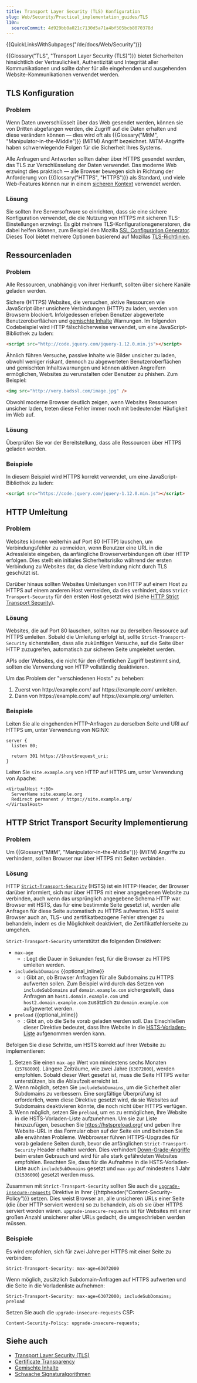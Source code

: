 ```yaml
---
title: Transport Layer Security (TLS) Konfiguration
slug: Web/Security/Practical_implementation_guides/TLS
l10n:
  sourceCommit: 4d929bb0a021c7130d5a71a4bf505bcb8070378d
---
```


{{QuickLinksWithSubpages("/de/docs/Web/Security")}}

{{Glossary("TLS", "Transport Layer Security (TLS)")}} bietet Sicherheiten hinsichtlich der Vertraulichkeit, Authentizität und Integrität aller Kommunikationen und sollte daher für alle eingehenden und ausgehenden Website-Kommunikationen verwendet werden.

## TLS Konfiguration

### Problem

Wenn Daten unverschlüsselt über das Web gesendet werden, können sie von Dritten abgefangen werden, die Zugriff auf die Daten erhalten und diese verändern können — dies wird oft als {{Glossary("MitM", "Manipulator-in-the-Middle")}} (MiTM) Angriff bezeichnet. MiTM-Angriffe haben schwerwiegende Folgen für die Sicherheit Ihres Systems.

Alle Anfragen und Antworten sollten daher über HTTPS gesendet werden, das TLS zur Verschlüsselung der Daten verwendet. Das moderne Web erzwingt dies praktisch — alle Browser bewegen sich in Richtung der Anforderung von {{Glossary("HTTPS", "HTTPS")}} als Standard, und viele Web-Features können nur in einem [sicheren Kontext](/de/docs/Web/Security/Secure_Contexts) verwendet werden.

### Lösung

Sie sollten Ihre Serversoftware so einrichten, dass sie eine sichere Konfiguration verwendet, die die Nutzung von HTTPS mit sicheren TLS-Einstellungen erzwingt. Es gibt mehrere TLS-Konfigurationsgeneratoren, die dabei helfen können, zum Beispiel den Mozilla [SSL Configuration Generator](https://ssl-config.mozilla.org/). Dieses Tool bietet mehrere Optionen basierend auf Mozillas [TLS-Richtlinien](https://wiki.mozilla.org/Security/Server_Side_TLS).

## Ressourcenladen

### Problem

Alle Ressourcen, unabhängig von ihrer Herkunft, sollten über sichere Kanäle geladen werden.

Sichere (HTTPS) Websites, die versuchen, aktive Ressourcen wie JavaScript über unsichere Verbindungen (HTTP) zu laden, werden von Browsern blockiert. Infolgedessen erleben Benutzer abgewertete Benutzeroberflächen und [gemischte Inhalte](/de/docs/Web/Security/Mixed_content) Warnungen. Im folgenden Codebeispiel wird HTTP fälschlicherweise verwendet, um eine JavaScript-Bibliothek zu laden:

```html example-bad
<script src="http://code.jquery.com/jquery-1.12.0.min.js"></script>
```

Ähnlich führen Versuche, passive Inhalte wie Bilder unsicher zu laden, obwohl weniger riskant, dennoch zu abgewerteten Benutzeroberflächen und gemischten Inhaltswarnungen und können aktiven Angreifern ermöglichen, Websites zu verunstalten oder Benutzer zu phishen. Zum Beispiel:

```html example-bad
<img src="http://very.badssl.com/image.jpg" />
```

Obwohl moderne Browser deutlich zeigen, wenn Websites Ressourcen unsicher laden, treten diese Fehler immer noch mit bedeutender Häufigkeit im Web auf.

### Lösung

Überprüfen Sie vor der Bereitstellung, dass alle Ressourcen über HTTPS geladen werden.

### Beispiele

In diesem Beispiel wird HTTPS korrekt verwendet, um eine JavaScript-Bibliothek zu laden:

```html example-good
<script src="https://code.jquery.com/jquery-1.12.0.min.js"></script>
```

## HTTP Umleitung

### Problem

Websites können weiterhin auf Port 80 (HTTP) lauschen, um Verbindungsfehler zu vermeiden, wenn Benutzer eine URL in die Adressleiste eingeben, da anfängliche Browserverbindungen oft über HTTP erfolgen. Dies stellt ein initiales Sicherheitsrisiko während der ersten Verbindung zu Websites dar, da diese Verbindung nicht durch TLS geschützt ist.

Darüber hinaus sollten Websites Umleitungen von HTTP auf einem Host zu HTTPS auf einem anderen Host vermeiden, da dies verhindert, dass `Strict-Transport-Security` für den ersten Host gesetzt wird (siehe [HTTP Strict Transport Security](#http_strict_transport_security_implementierung)).

### Lösung

Websites, die auf Port 80 lauschen, sollten nur zu derselben Ressource auf HTTPS umleiten. Sobald die Umleitung erfolgt ist, sollte `Strict-Transport-Security` sicherstellen, dass alle zukünftigen Versuche, auf die Seite über HTTP zuzugreifen, automatisch zur sicheren Seite umgeleitet werden.

APIs oder Websites, die nicht für den öffentlichen Zugriff bestimmt sind, sollten die Verwendung von HTTP vollständig deaktivieren.

Um das Problem der "verschiedenen Hosts" zu beheben:

1. Zuerst von http\://example.com/ auf https\://example.com/ umleiten.
2. Dann von https\://example.com/ auf https\://example.org/ umleiten.

### Beispiele

Leiten Sie alle eingehenden HTTP-Anfragen zu derselben Seite und URI auf HTTPS um, unter Verwendung von NGINX:

```nginx
server {
  listen 80;

  return 301 https://$host$request_uri;
}
```

Leiten Sie `site.example.org` von HTTP auf HTTPS um, unter Verwendung von Apache:

```apacheconf
<VirtualHost *:80>
  ServerName site.example.org
  Redirect permanent / https://site.example.org/
</VirtualHost>
```

## HTTP Strict Transport Security Implementierung

### Problem

Um {{Glossary("MitM", "Manipulator-in-the-Middle")}} (MiTM) Angriffe zu verhindern, sollten Browser nur über HTTPS mit Seiten verbinden.

### Lösung

HTTP [`Strict-Transport-Security`](/de/docs/Web/HTTP/Reference/Headers/Strict-Transport-Security) (HSTS) ist ein HTTP-Header, der Browser darüber informiert, sich nur über HTTPS mit einer angegebenen Website zu verbinden, auch wenn das ursprünglich angegebene Schema HTTP war. Browser mit HSTS, das für eine bestimmte Seite gesetzt ist, werden alle Anfragen für diese Seite automatisch zu HTTPS aufwerten. HSTS weist Browser auch an, TLS- und zertifikatbezogene Fehler strenger zu behandeln, indem es die Möglichkeit deaktiviert, die Zertifikatfehlerseite zu umgehen.

`Strict-Transport-Security` unterstützt die folgenden Direktiven:

- `max-age`
  - : Legt die Dauer in Sekunden fest, für die Browser zu HTTPS umleiten werden.
- `includeSubDomains` {{optional_inline}}
  - : Gibt an, ob Browser Anfragen für alle Subdomains zu HTTPS aufwerten sollen. Zum Beispiel wird durch das Setzen von `includeSubDomains` auf `domain.example.com` sichergestellt, dass Anfragen an `host1.domain.example.com` und `host2.domain.example.com` zusätzlich zu `domain.example.com` aufgewertet werden.
- `preload` {{optional_inline}}
  - : Gibt an, ob die Seite vorab geladen werden soll. Das Einschließen dieser Direktive bedeutet, dass Ihre Website in die [HSTS-Vorladen-Liste](https://hstspreload.org/) aufgenommen werden kann.

Befolgen Sie diese Schritte, um HSTS korrekt auf Ihrer Website zu implementieren:

1. Setzen Sie einen `max-age` Wert von mindestens sechs Monaten (`15768000`). Längere Zeiträume, wie zwei Jahre (`63072000`), werden empfohlen. Sobald dieser Wert gesetzt ist, muss die Seite HTTPS weiter unterstützen, bis die Ablaufzeit erreicht ist.
2. Wenn möglich, setzen Sie `includeSubDomains`, um die Sicherheit aller Subdomains zu verbessern. Eine sorgfältige Überprüfung ist erforderlich, wenn diese Direktive gesetzt wird, da sie Websites auf Subdomains deaktivieren könnte, die noch nicht über HTTPS verfügen.
3. Wenn möglich, setzen Sie `preload`, um es zu ermöglichen, Ihre Website in die HSTS-Vorladen-Liste aufzunehmen. Um sie zur Liste hinzuzufügen, besuchen Sie https://hstspreload.org/ und geben Ihre Website-URL in das Formular oben auf der Seite ein und beheben Sie alle erwähnten Probleme. Webbrowser führen HTTPS-Upgrades für vorab geladene Seiten durch, bevor die anfänglichen `Strict-Transport-Security` Header erhalten werden. Dies verhindert [Down-Grade-Angriffe](https://en.wikipedia.org/wiki/Downgrade_attack) beim ersten Gebrauch und wird für alle stark gefährdeten Websites empfohlen. Beachten Sie, dass für die Aufnahme in die HSTS-Vorladen-Liste auch `includeSubDomains` gesetzt und `max-age` auf mindestens 1 Jahr (`31536000`) gesetzt werden muss.

Zusammen mit `Strict-Transport-Security` sollten Sie auch die [`upgrade-insecure-requests`](/de/docs/Web/HTTP/Reference/Headers/Content-Security-Policy/upgrade-insecure-requests) Direktive in Ihrer {{httpheader("Content-Security-Policy")}} setzen. Dies weist Browser an, alle unsicheren URLs einer Seite (die über HTTP serviert werden) so zu behandeln, als ob sie über HTTPS serviert worden wären. `upgrade-insecure-requests` ist für Websites mit einer großen Anzahl unsicherer alter URLs gedacht, die umgeschrieben werden müssen.

### Beispiele

Es wird empfohlen, sich für zwei Jahre per HTTPS mit einer Seite zu verbinden:

```http
Strict-Transport-Security: max-age=63072000
```

Wenn möglich, zusätzlich Subdomain-Anfragen auf HTTPS aufwerten und die Seite in die Vorladenliste aufnehmen:

```http
Strict-Transport-Security: max-age=63072000; includeSubDomains; preload
```

Setzen Sie auch die `upgrade-insecure-requests` CSP:

```http
Content-Security-Policy: upgrade-insecure-requests;
```

## Siehe auch

- [Transport Layer Security (TLS)](/de/docs/Web/Security/Transport_Layer_Security)
- [Certificate Transparency](/de/docs/Web/Security/Certificate_Transparency)
- [Gemischte Inhalte](/de/docs/Web/Security/Mixed_content)
- [Schwache Signaturalgorithmen](/de/docs/Web/Security/Weak_Signature_Algorithm)
